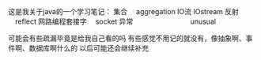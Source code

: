 这是我关于java的一个学习笔记：
集合                　aggregation
IO流                  IOstream
反射                　reflect
网路编程套接字      　socket
异常　　　　　　　  　unusual


可能会有些疏漏毕竟是给我自己看的吗
有些感觉不用记的就没有，像抽象啊、事件啊、数据库啊什么的
以后可能还会继续补充
